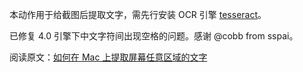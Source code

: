 本动作用于给截图后提取文字，需先行安装 OCR 引擎 [tesseract](https://github.com/tesseract-ocr/)。

已修复 4.0 引擎下中文字符间出现空格的问题。感谢 @cobb from sspai。

阅读原文：[如何在 Mac 上提取屏幕任意区域的文字](https://sspai.com/post/53321)